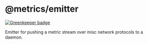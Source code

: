 # @metrics/emitter

[![Greenkeeper badge](https://badges.greenkeeper.io/metrics-js/emitter.svg)](https://greenkeeper.io/)

Emitter for pushing a metric stream over misc network protocols to a daemon.
